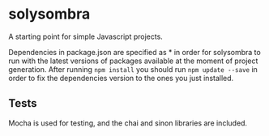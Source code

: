 # solysombra
A starting point for simple Javascript projects.

Dependencies in package.json are specified as * in order for solysombra
to run with the latest versions of packages available at the moment of 
project generation. After running `npm install` you should run `npm update
--save` in order to fix the dependencies version to the ones you just 
installed.


## Tests  
Mocha is used for testing, and the chai and sinon libraries are included.
